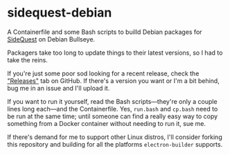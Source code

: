 # sidequest-debian

A Containerfile and some Bash scripts to builld Debian
packages for [SideQuest](https://sidequestvr.com/)
on Debian Bullseye.

Packagers take too long to update things to their latest versions, so I
had to take the reins.

If you're just some poor sod looking for a recent release, check the
["Releases"](https://github.com/supersonichub1/sidequest-debain/releases)
tab on GitHub. If there's a version you want or I'm a bit behind,
bug me in an issue and I'll upload it.

If you want to run it yourself, read the Bash scripts—they're only a couple
lines long each—and the Containerfile. Yes, `run.bash` and `cp.bash` need to
be run at the same time; until someone can find a really easy way to copy something
from a Docker container without needing to run it, sue me.

If there's demand for me to support other Linux distros, I'll consider forking this
repository and building for all the platforms `electron-builder` supports.
